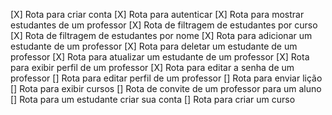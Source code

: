 [X] Rota para criar conta
[X] Rota para autenticar
[X] Rota para mostrar estudantes de um professor
[X] Rota de filtragem de estudantes por curso
[X] Rota de filtragem de estudantes por nome
[X] Rota para adicionar um estudante de um professor
[X] Rota para deletar um estudante de um professor
[X] Rota para atualizar um estudante de um professor
[X] Rota para exibir perfil de um professor
[X] Rota para editar a senha de um professor
[] Rota para editar perfil de um professor
[] Rota para enviar lição
[] Rota para exibir cursos
[] Rota de convite de um professor para um aluno
[] Rota para um estudante criar sua conta
[] Rota para criar um curso